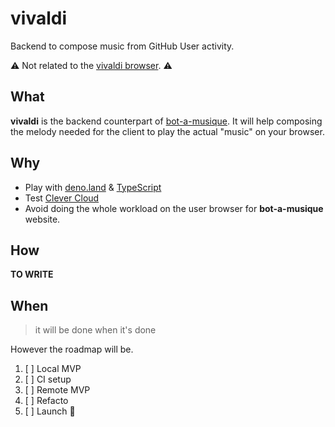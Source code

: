 # vivaldi
Backend to compose music from GitHub User activity. 

⚠️ Not related to the [vivaldi browser](https://vivaldi.com/fr/). ⚠️

## What 

**vivaldi** is the backend counterpart of [bot-a-musique](https://github.com/jobot0/bot-a-musique). It will help composing the melody needed for the client to play the actual "music" on your browser.

## Why 

- Play with [deno.land](https://deno.land) & [TypeScript](https://www.typescriptlang.org/)
- Test [Clever Cloud](https://www.clever-cloud.com/en/)
- Avoid doing the whole workload on the user browser for **bot-a-musique** website.

## How

**TO WRITE**

## When

> it will be done when it's done 

However the roadmap will be.

1. [ ] Local MVP
2. [ ] CI setup 
3. [ ] Remote MVP
4. [ ] Refacto 
5. [ ] Launch 🚀



